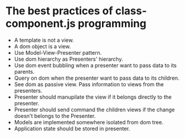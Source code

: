 # The best practices of class-component.js programming

- A template is not a view.
- A dom object is a view.
- Use Model-View-Presenter pattern.
- Use dom hierarchy as Presenters' hierarchy.
- Use dom event bubbling when a presenter want to pass data to its parents.
- Query on dom when the presenter want to pass data to its children.
- See dom as passive view. Pass information to views from the presenters.
- Presenter should manupilate the view if it belongs directly to the presenter.
- Presenter should send command the children views if the change doesn't belongs to the Presenter.
- Models are implemented somewhere isolated from dom tree.
- Application state should be stored in presenter.
